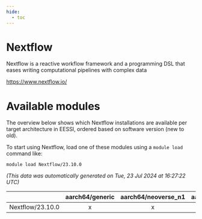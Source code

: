 ```yaml
---
hide:
  - toc
---
```


Nextflow
========


Nextflow is a reactive workflow framework and a programming DSL that eases writing computational pipelines with complex data

https://www.nextflow.io/
# Available modules


The overview below shows which Nextflow installations are available per target architecture in EESSI, ordered based on software version (new to old).

To start using Nextflow, load one of these modules using a `module load` command like:

```shell
module load Nextflow/23.10.0
```

*(This data was automatically generated on Tue, 23 Jul 2024 at 16:27:22 UTC)*  

| |aarch64/generic|aarch64/neoverse_n1|aarch64/neoverse_v1|x86_64/generic|x86_64/amd/zen2|x86_64/amd/zen3|x86_64/intel/haswell|x86_64/intel/skylake_avx512|
| :---: | :---: | :---: | :---: | :---: | :---: | :---: | :---: | :---: |
|Nextflow/23.10.0|x|x|x|x|x|x|x|x|
